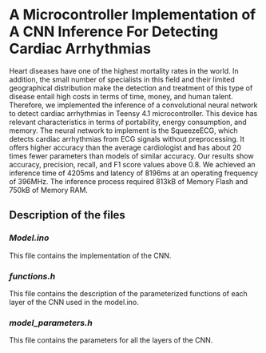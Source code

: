 # A Microcontroller Implementation of A CNN Inference For Detecting Cardiac Arrhythmias

Heart diseases have one of the highest mortality rates in the world. In addition, the small number of specialists in this field and their limited geographical distribution make the detection and treatment of this type of disease entail high costs in terms of time, money, and human talent. Therefore, we implemented the inference of a convolutional neural network to detect cardiac arrhythmias in Teensy 4.1 microcontroller. This device has relevant characteristics in terms of portability, energy consumption, and memory. The neural network to implement is the SqueezeECG, which detects cardiac arrhythmias from ECG signals without preprocessing. It offers higher accuracy than the average cardiologist and has about 20 times fewer parameters than models of similar accuracy. Our results show accuracy, precision, recall, and F1 score values above 0.8. We achieved an inference time of 4205ms and latency of 8196ms at an operating frequency of 396MHz. The inference process required  813kB of Memory Flash and 750kB of Memory RAM.

## **Description of the files** 

### *Model.ino*
This file contains the implementation of the CNN. 
### *functions.h*
This file contains the description of the parameterized functions of each layer of the CNN used in the model.ino.
### *model_parameters.h*
This file contains the parameters for all the layers of the CNN.
